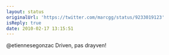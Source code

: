 ```yaml
---
layout: status
originalUrl: 'https://twitter.com/marcgg/status/9233019123'
isReply: true
date: 2010-02-17 13:15:51
---
```


@etiennesegonzac  Driven, pas drayven!
